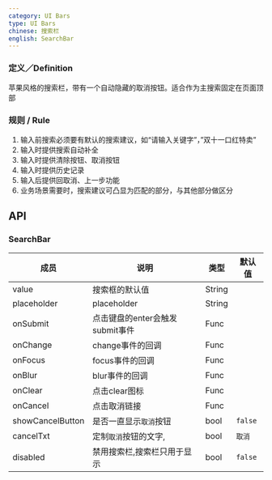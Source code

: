 ```yaml
---
category: UI Bars
type: UI Bars
chinese: 搜索栏
english: SearchBar
---
```



### 定义／Definition
苹果风格的搜索栏，带有一个自动隐藏的取消按钮。适合作为主搜索固定在页面顶部

### 规则 / Rule
1. 输入前搜索必须要有默认的搜索建议，如“请输入关键字”，”双十一口红特卖”
2. 输入时提供搜索自动补全
3. 输入时提供清除按钮、取消按钮
4. 输入时提供历史记录
5. 输入后提供回取消、上一步功能
6. 业务场景需要时，搜索建议可凸显为匹配的部分，与其他部分做区分



## API

### SearchBar
| 成员        | 说明           | 类型               | 默认值       |
|------------|----------------|--------------------|--------------|
| value    |    搜索框的默认值     | String |    |
| placeholder    |    placeholder     | String |    |
| onSubmit    |    点击键盘的enter会触发submit事件     | Func |    |
| onChange    |    change事件的回调     | Func |    |
| onFocus    |    focus事件的回调     | Func |    |
| onBlur    |    blur事件的回调     | Func |    |
| onClear    |    点击clear图标     | Func |    |
| onCancel    |    点击取消链接     | Func |    |
| showCancelButton    |    是否一直显示`取消`按钮     | bool |  `false`  |
| cancelTxt    |   定制`取消`按钮的文字,     | bool |  `取消`  |
| disabled    |    禁用搜索栏,搜索栏只用于显示     | bool |  `false`  |
